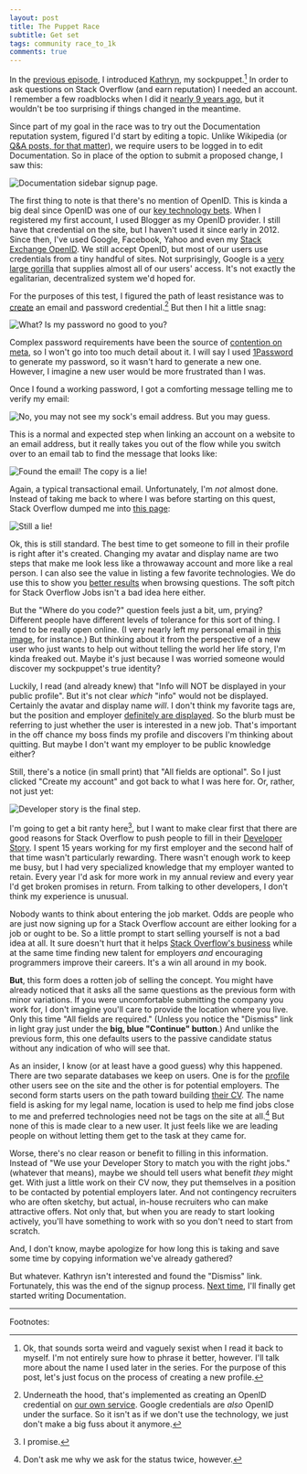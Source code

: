 ```yaml
---
layout: post
title: The Puppet Race
subtitle: Get set
tags: community race_to_1k
comments: true
---
```


In the [previous episode](/2017/07/26/race_to_1k_1.html), I introduced
[Kathryn](https://stackoverflow.com/users/7948068/kathryn), my
sockpuppet.[^1] In order to ask questions on Stack Overflow (and earn
reputation) I needed an account. I remember a few roadblocks when I
did it
[nearly 9 years ago](https://stackoverflow.com/help/badges/13/yearling?userid=1438),
but it wouldn't be too surprising if things changed in the meantime.

Since part of my goal in the race was to try out the Documentation
reputation system, figured I'd start by editing a topic. Unlike
Wikipedia (or
[Q&A posts, for that matter](https://stackoverflow.com/help/editing)),
we require users to be logged in to edit Documentation. So in place of
the option to submit a proposed change, I saw this:

![Documentation sidebar signup page.](/images/signup-2017-05-01.png)

The first thing to note is that there's no mention of OpenID. This is
kinda a big deal since OpenID was one of our
[key technology bets](https://stackoverflow.blog/2010/04/13/openid-one-year-later/). When
I registered my first account, I used Blogger as my OpenID provider. I
still have that credential on the site, but I haven't used it since
early in 2012. Since then, I've used Google, Facebook, Yahoo and even
my [Stack Exchange OpenID](https://openid.stackexchange.com). We still
accept OpenID, but most of our users use credentials from a tiny
handful of sites. Not surprisingly, Google is a
[very large gorilla](https://en.wikipedia.org/wiki/800-pound_gorilla)
that supplies almost all of our users' access. It's not exactly the
egalitarian, decentralized system we'd hoped for.

For the purposes of this test, I figured the path of least resistance
was to [create](https://stackoverflow.com/users/signup) an email and
password credential.[^2] But then I hit a little snag:

![What? Is my password no good to you?](/images/password-2017-05-01.png)

Complex password requirements have been the source of
[contention on meta](https://meta.stackexchange.com/questions/110678/can-stack-overflow-change-the-password-criteria),
so I won't go into too much detail about it. I will say I used
[1Password](https://1password.com/) to generate my password, so it
wasn't hard to generate a new one. However, I imagine a new user
would be more frustrated than I was.

Once I found a working password, I got a comforting message telling me
to verify my email:

![No, you may not see my sock's email address. But you may guess.](/images/confirm-2017-05-01.png)

This is a normal and expected step when linking an account on a
website to an email address, but it really takes you out of the flow
while you switch over to an email tab to find the message that looks
like:

![Found the email! The copy is a lie!](/images/email-2017-05-01.png)

Again, a typical transactional email. Unfortunately, I'm _not_ almost
done. Instead of taking me back to where I was before starting on this
quest, Stack Overflow dumped me into
[this page](https://stackoverflow.com/users/story/create):

![Still a lie!](/images/share-more-2017-05-01.png)

Ok, this is still standard. The best time to get someone to fill in
their profile is right after it's created. Changing my avatar and
display name are two steps that make me look less like a throwaway
account and more like a real person. I can also see the value in
listing a few favorite technologies. We do use this to show you
[better results](https://stackoverflow.blog/2010/11/09/stack-overflow-homepage-changes/)
when browsing questions. The soft pitch for Stack Overflow Jobs isn't
a bad idea here either.

But the "Where do you code?" question feels just a bit, um, prying?
Different people have different levels of tolerance for this sort of
thing. I tend to be really open online. (I very nearly left my
personal email in [this image](/images/confirm-2017-05-01.png), for
instance.) But thinking about it from the perspective of a new user
who just wants to help out without telling the world her life story,
I'm kinda freaked out. Maybe it's just because I was worried someone would
discover my sockpuppet's true identity?

Luckily, I read (and already knew) that "Info will NOT be displayed in
your public profile". But it's not clear _which_ "info" would not be
displayed. Certainly the avatar and display name _will_. I don't think
my favorite tags are, but the position and employer
[definitely are displayed](https://stackoverflow.com/users/1438/jon-ericson?tab=profile). So
the blurb must be referring to just whether the user is interested in
a new job. That's important in the off chance my boss finds my profile
and discovers I'm thinking about quitting. But maybe I don't want my
employer to be public knowledge either?

Still, there's a notice (in small print) that "All fields are
optional". So I just clicked "Create my account" and got back to what
I was here for. Or, rather, not just yet:
 
![Developer story _is_ the final step.](/images/story-2017-05-01.png)

I'm going to get a bit ranty here[^3], but I want to make clear first
that there are good reasons for Stack Overflow to push people to fill
in their
[Developer Story](https://stackoverflow.blog/2016/10/11/bye-bye-bullets-the-stack-overflow-developer-story-is-the-new-technical-resume/). I
spent 15 years working for my first employer and the second half of
that time wasn't particularly rewarding. There wasn't enough work to
keep me busy, but I had very specialized knowledge that my employer
wanted to retain. Every year I'd ask for more work in my annual review
and every year I'd get broken promises in return. From talking to
other developers, I don't think my experience is unusual.

Nobody wants to think about entering the job market. Odds are people
who are just now signing up for a Stack Overflow account are either
looking for a job or ought to be. So a little prompt to start selling
yourself is not a bad idea at all. It sure doesn't hurt that it helps
[Stack Overflow's business](https://stackoverflow.blog/2016/11/15/how-we-make-money-at-stack-overflow-2016-edition/)
while at the same time finding new talent for employers _and_
encouraging programmers improve their careers. It's a win all around
in my book.

**But**, this form does a rotten job of selling the concept. You might
have already noticed that it asks all the same questions as the
previous form with minor variations. If you were uncomfortable
submitting the company you work for, I don't imagine you'll care to
provide the location where you live. Only this time "All fields are
required." (Unless you notice the "Dismiss" link in light gray just
under the **big, blue "Continue" button**.) And unlike the previous
form, this one defaults users to the passive candidate status without
any indication of who will see that.

As an insider, I know (or at least have a good guess) why this
happened. There are two separate databases we keep on users. One is
for the
[profile](https://stackoverflow.com/users/1438/jon-ericson?tab=profile)
other users see on the site and the other is for potential
employers. The second form starts users on the path toward building
[their CV](https://stackoverflow.com/cv/jericson). The name field is
asking for my legal name, location is used to help me find jobs close
to me and preferred technologies need not be tags on the site at
all.[^4] But none of this is made clear to a new user. It just feels
like we are leading people on without letting them get to the task at
they came for. 

Worse, there's no clear reason or benefit to filling in this
information. Instead of "We use your Developer Story to match you with
the right jobs." (whatever that means), maybe we should tell users
what benefit _they_ might get. With just a little work on their CV
now, they put themselves in a position to be contacted by potential
employers later. And not contingency recruiters who are often sketchy,
but actual, in-house recruiters who can make attractive offers. Not
only that, but when you are ready to start looking actively, you'll
have something to work with so you don't need to start from scratch.

And, I don't know, maybe apologize for how long this is taking and
save some time by copying information we've already gathered?

But whatever. Kathryn isn't interested and found the "Dismiss"
link. Fortunately, this was the end of the signup process. [Next
time](/2017/08/17/race_to_1k_4.html), I'll finally get started writing
Documentation.

---

Footnotes:

[^1]:

    Ok, that sounds sorta weird and vaguely sexist when I read it back
    to myself. I'm not entirely sure how to phrase it better,
    however. I'll talk more about the name I used later in the
    series. For the purpose of this post, let's just focus on the
    process of creating a new profile.

[^2]:

    Underneath the hood, that's implemented as creating an OpenID
    credential on
    [our own service](https://stackoverflow.blog/2011/05/27/stack-exchange-is-an-openid-provider/). Google
    credentials are _also_ OpenID under the surface. So it isn't as if
    we don't use the technology, we just don't make a big fuss about
    it anymore.

[^3]:

    I promise.

[^4]:

    Don't ask me why we ask for the status twice, however.

<!--  LocalWords:  kathryn html LocalWords userid sockpuppet signup
 -->
<!--  LocalWords:  OpenID transactional sockpuppet's ranty
 -->
